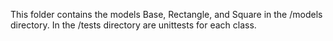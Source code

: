 This folder contains the models Base, Rectangle, and Square in the /models directory. 
In the /tests directory are unittests for each class.